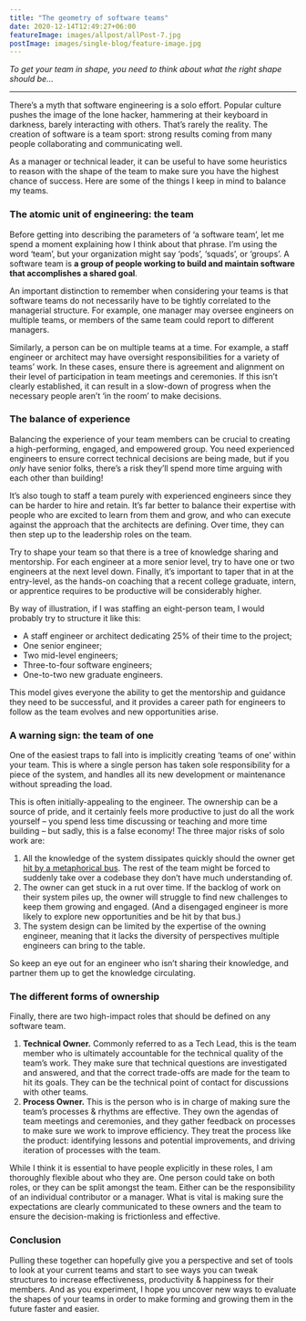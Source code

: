 ```yaml
---
title: "The geometry of software teams"
date: 2020-12-14T12:49:27+06:00
featureImage: images/allpost/allPost-7.jpg
postImage: images/single-blog/feature-image.jpg
---
```


_To get your team in shape, you need to think about what the right shape should be…_

---

There’s a myth that software engineering is a solo effort. Popular culture pushes the image of the lone hacker, hammering at their keyboard in darkness, barely interacting with others. That’s rarely the reality. The creation of software is a team sport: strong results coming from many people collaborating and communicating well.

As a manager or technical leader, it can be useful to have some heuristics to reason with the shape of the team to make sure you have the highest chance of success. Here are some of the things I keep in mind to balance my teams.

### The atomic unit of engineering: the team

Before getting into describing the parameters of ‘a software team’, let me spend a moment explaining how I think about that phrase. I’m using the word ‘team’, but your organization might say ‘pods’, ‘squads’, or ‘groups’. A software team is **a group of people working to build and maintain software that accomplishes a shared goal**.

An important distinction to remember when considering your teams is that software teams do not necessarily have to be tightly correlated to the managerial structure. For example, one manager may oversee engineers on multiple teams, or members of the same team could report to different managers.

Similarly, a person can be on multiple teams at a time. For example, a staff engineer or architect may have oversight responsibilities for a variety of teams’ work. In these cases, ensure there is agreement and alignment on their level of participation in team meetings and ceremonies. If this isn’t clearly established, it can result in a slow-down of progress when the necessary people aren’t ‘in the room’ to make decisions.

### The balance of experience

Balancing the experience of your team members can be crucial to creating a high-performing, engaged, and empowered group. You need experienced engineers to ensure correct technical decisions are being made, but if you _only_ have senior folks, there’s a risk they’ll spend more time arguing with each other than building!

It’s also tough to staff a team purely with experienced engineers since they can be harder to hire and retain. It’s far better to balance their expertise with people who are excited to learn from them and grow, and who can execute against the approach that the architects are defining. Over time, they can then step up to the leadership roles on the team.

Try to shape your team so that there is a tree of knowledge sharing and mentorship. For each engineer at a more senior level, try to have one or two engineers at the next level down. Finally, it’s important to taper that in at the entry-level, as the hands-on coaching that a recent college graduate, intern, or apprentice requires to be productive will be considerably higher.

By way of illustration, if I was staffing an eight-person team, I would probably try to structure it like this:

* A staff engineer or architect dedicating 25% of their time to the project;
* One senior engineer;
* Two mid-level engineers;
* Three-to-four software engineers;
* One-to-two new graduate engineers.

This model gives everyone the ability to get the mentorship and guidance they need to be successful, and it provides a career path for engineers to follow as the team evolves and new opportunities arise.

### A warning sign: the team of one

One of the easiest traps to fall into is implicitly creating ‘teams of one’ within your team.  This is where a single person has taken sole responsibility for a piece of the system, and handles all its new development or maintenance without spreading the load.

This is often initially-appealing to the engineer. The ownership can be a source of pride, and it certainly feels more productive to just do all the work yourself – you spend less time discussing or teaching and more time building – but sadly, this is a false economy! The three major risks of solo work are:

1. All the knowledge of the system dissipates quickly should the owner get [hit by a metaphorical bus](https://en.wikipedia.org/wiki/Bus_factor). The rest of the team might be forced to suddenly take over a codebase they don’t have much understanding of.
2. The owner can get stuck in a rut over time. If the backlog of work on their system piles up, the owner will struggle to find new challenges to keep them growing and engaged. (And a disengaged engineer is more likely to explore new opportunities and be hit by that bus.)
3. The system design can be limited by the expertise of the owning engineer, meaning that it lacks the diversity of perspectives multiple engineers can bring to the table.

So keep an eye out for an engineer who isn’t sharing their knowledge, and partner them up to get the knowledge circulating.

### The different forms of ownership

Finally, there are two high-impact roles that should be defined on any software team.

1. **Technical Owner.** Commonly referred to as a Tech Lead, this is the team member who is ultimately accountable for the technical quality of the team’s work. They make sure that technical questions are investigated and answered, and that the correct trade-offs are made for the team to hit its goals. They can be the technical point of contact for discussions with other teams.
2. **Process Owner.** This is the person who is in charge of making sure the team’s processes & rhythms are effective. They own the agendas of team meetings and ceremonies, and they gather feedback on processes to make sure we work to improve efficiency. They treat the process like the product: identifying lessons and potential improvements, and driving iteration of processes with the team.

While I think it is essential to have people explicitly in these roles, I am thoroughly flexible about who they are. One person could take on both roles, or they can be split amongst the team. Either can be the responsibility of an individual contributor or a manager. What is vital is making sure the expectations are clearly communicated to these owners and the team to ensure the decision-making is frictionless and effective.

### Conclusion

Pulling these together can hopefully give you a perspective and set of tools to look at your current teams and start to see ways you can tweak structures to increase effectiveness, productivity & happiness for their members. And as you experiment, I hope you uncover new ways to evaluate the shapes of your teams in order to make forming and growing them in the future faster and easier.

